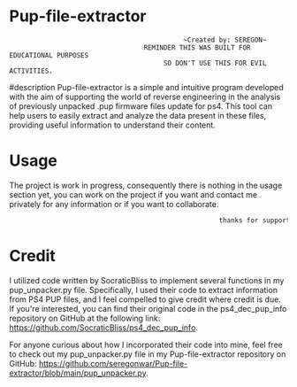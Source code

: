 # Pup-file-extractor
                                                            
                                                                               
                                                                               

                                                ~Created by: SEREGON~
                                      REMINDER THIS WAS BUILT FOR EDUCATIONAL PURPOSES
                                           SO DON'T USE THIS FOR EVIL ACTIVITIES.

#description 
Pup-file-extractor is a simple and intuitive program developed with the aim of supporting the world of reverse engineering in the analysis of previously unpacked .pup firmware files update for ps4. This tool can help users to easily extract and analyze the data present in these files, providing useful information to understand their content.

# Usage
The project is work in progress, consequently there is nothing in the usage section yet, you can work on the project if you want and contact me privately for any information or if you want to collaborate. 

```bash
                                                     thanks for support :)
```
# Credit
I utilized code written by SocraticBliss to implement several functions in my pup_unpacker.py file. Specifically, I used their code to extract information from PS4 PUP files, and I feel compelled to give credit where credit is due. If you're interested, you can find their original code in the ps4_dec_pup_info repository on GitHub at the following link: https://github.com/SocraticBliss/ps4_dec_pup_info.

For anyone curious about how I incorporated their code into mine, feel free to check out my pup_unpacker.py file in my Pup-file-extractor repository on GitHub: https://github.com/seregonwar/Pup-file-extractor/blob/main/pup_unpacker.py.
